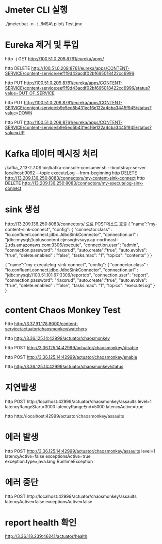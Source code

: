 

# Jmeter CLI 실행
 ./jmeter.bat -n -t ./MSA\ pilot\ Test.jmx


# Eureka 제거 및 투입

http -j GET http://100.51.0.209:8761/eureka/apps/  

 http  DELETE http://100.51.0.209:8761/eureka/apps/CONTENT-SERVICE/content-service:eef1f9d43acdf02bf665018422cc6996

 http PUT http://100.51.0.209:8761/eureka/apps/CONTENT-SERVICE/content-service:eef1f9d43acdf02bf665018422cc6996/status?value=OUT_OF_SERVICE

 http PUT http://100.51.0.209:8761/eureka/apps/CONTENT-SERVICE/content-service:b9e5ed5b431ec16e122a4cba3445f945/status?value=DOWN

 http PUT http://100.51.0.209:8761/eureka/apps/CONTENT-SERVICE/content-service:b9e5ed5b431ec16e122a4cba3445f945/status?value=UP

# Kafka 데이터 메시징 처리
/kafka_2.13-2.7.0$ bin/kafka-console-consumer.sh --bootstrap-server localhost:9092 --topic executeLog --from-beginning
http DELETE http://13.209.136.250:8083/connectors/my-content-sink-connect
http DELETE http://13.209.136.250:8083/connectors/my-executelog-sink-connect

# sink 생성
http://13.209.136.250:8083/connectors/ 으로 POST메소드 호출
{
    "name":"my-content-sink-connect",
    "config": {
        "connector.class" : "io.confluent.connect.jdbc.JdbcSinkConnector",
        "connection.url" : "jdbc:mysql://upluscontent.cjmsvgbvsuyy.ap-northeast-2.rds.amazonaws.com:3306/execute",
        "connection.user": "admin",
        "connection.password": "rlaxorud",
        "auto.create":"true",
        "auto.evolve": "true",
        "delete.enabled" : "false",
        "tasks.max": "1",
        "topics": "contents"
    }
}


{
    "name":"my-executelog-sink-connect",
    "config": {
        "connector.class" : "io.confluent.connect.jdbc.JdbcSinkConnector",
        "connection.url" : "jdbc:mysql://100.51.101.67:3306/reportdb",
        "connection.user": "report",
        "connection.password": "rlaxorud",
        "auto.create":"true",
        "auto.evolve": "true",
        "delete.enabled" : "false",
        "tasks.max": "1",
        "topics": "executeLog"
    }
}




 # content Chaos Monkey Test
http http://3.37.91.178:8000/content-service/actuator/chaosmonkey/watchers

http http://3.36.125.14:42999/actuator/chaosmonkey

http POST http://3.36.125.14:42999/actuator/chaosmonkey/disable

http POST http://3.36.125.14:42999/actuator/chaosmonkey/enable

http http://3.36.125.14:42999/actuator/chaosmonkey/status

# 지연발생
http POST http://localhost:42999/actuator/chaosmonkey/assaults level=1 latencyRangeStart=3000 latencyRangeEnd=5000 latencyActive=true

http http://localhost:42999/actuator/chaosmonkey/assaults


# 에러 발생
http POST http://3.36.125.14:42999/actuator/chaosmonkey/assaults level=1 latencyActive=false exceptionsActive=true exception.type=java.lang.RuntimeException

# 에러 중단
http POST http://localhost:42999/actuator/chaosmonkey/assaults latencyActive=false exceptionsActive=false

# report health 확인 
http://3.36.118.239:46241/actuator/health